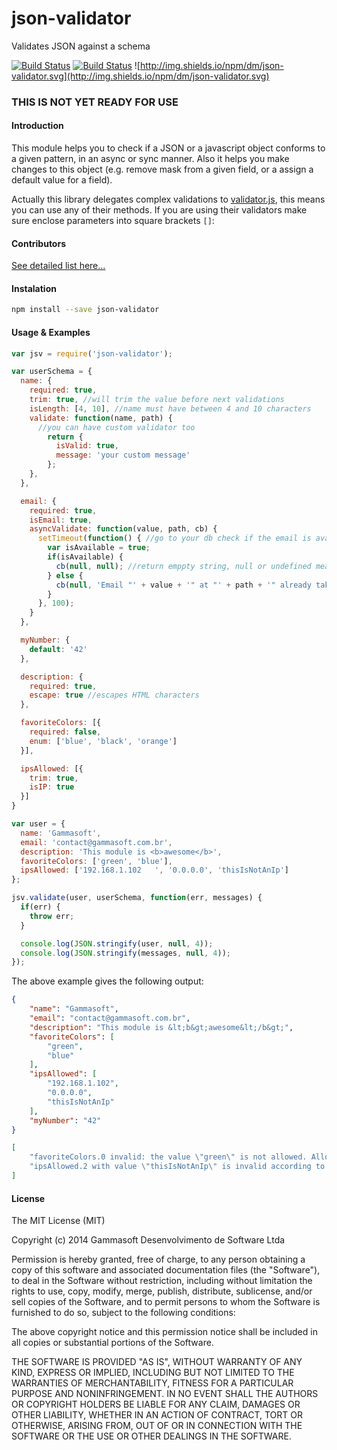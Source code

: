 json-validator
==============

Validates JSON against a schema

[![Build Status](https://drone.io/github.com/gammasoft/json-validator/status.png)](https://drone.io/github.com/gammasoft/json-validator/latest)
[![Build Status](https://travis-ci.org/gammasoft/json-validator.svg?branch=master)](https://travis-ci.org/gammasoft/json-validator) ![http://img.shields.io/npm/dm/json-validator.svg](http://img.shields.io/npm/dm/json-validator.svg)

### THIS IS NOT YET READY FOR USE

#### Introduction

This module helps you to check if a JSON or a javascript object conforms to a given pattern, in an async or sync manner. Also it helps you make changes to this object (e.g. remove mask from a given field, or a assign a default value for a field).

Actually this library delegates complex validations to [validator.js](https://github.com/chriso/validator.js), this means you can use any of their methods. If you are using their validators make sure enclose parameters into square brackets `[]`:

#### Contributors

[See detailed list here...](contributors.md)

#### Instalation

```bash
npm install --save json-validator
```

#### Usage & Examples

```javascript
var jsv = require('json-validator');

var userSchema = {
  name: {
    required: true,
    trim: true, //will trim the value before next validations
    isLength: [4, 10], //name must have between 4 and 10 characters
    validate: function(name, path) {
      //you can have custom validator too
        return {
          isValid: true,
          message: 'your custom message'
        };
    },
  },

  email: {
    required: true,
    isEmail: true,
    asyncValidate: function(value, path, cb) {
      setTimeout(function() { //go to your db check if the email is available
        var isAvailable = true;
        if(isAvailable) {
          cb(null, null); //return emppty string, null or undefined means no validation error
        } else {
          cb(null, 'Email "' + value + '" at "' + path + '" already taken!');
        }
      }, 100);
    }
  },

  myNumber: {
    default: '42'
  },

  description: {
    required: true,
    escape: true //escapes HTML characters
  },

  favoriteColors: [{
    required: false,
    enum: ['blue', 'black', 'orange']
  }],

  ipsAllowed: [{
    trim: true,
    isIP: true
  }]
}

var user = {
  name: 'Gammasoft',
  email: 'contact@gammasoft.com.br',
  description: 'This module is <b>awesome</b>',
  favoriteColors: ['green', 'blue'],
  ipsAllowed: ['192.168.1.102   ', '0.0.0.0', 'thisIsNotAnIp']
};

jsv.validate(user, userSchema, function(err, messages) {
  if(err) {
    throw err;
  }

  console.log(JSON.stringify(user, null, 4));
  console.log(JSON.stringify(messages, null, 4));
});
```

The above example gives the following output:

```json
{
    "name": "Gammasoft",
    "email": "contact@gammasoft.com.br",
    "description": "This module is &lt;b&gt;awesome&lt;/b&gt;",
    "favoriteColors": [
        "green",
        "blue"
    ],
    "ipsAllowed": [
        "192.168.1.102",
        "0.0.0.0",
        "thisIsNotAnIp"
    ],
    "myNumber": "42"
}

[
    "favoriteColors.0 invalid: the value \"green\" is not allowed. Allowed values are: blue, black, orange",
    "ipsAllowed.2 with value \"thisIsNotAnIp\" is invalid according to validator \"isIP\""
]
```


#### License

The MIT License (MIT)

Copyright (c) 2014 Gammasoft Desenvolvimento de Software Ltda

Permission is hereby granted, free of charge, to any person obtaining a copy of this software and associated documentation files (the "Software"), to deal in the Software without restriction, including without limitation the rights to use, copy, modify, merge, publish, distribute, sublicense, and/or sell copies of the Software, and to permit persons to whom the Software is furnished to do so, subject to the following conditions:

The above copyright notice and this permission notice shall be included in all copies or substantial portions of the Software.

THE SOFTWARE IS PROVIDED "AS IS", WITHOUT WARRANTY OF ANY KIND, EXPRESS OR IMPLIED, INCLUDING BUT NOT LIMITED TO THE WARRANTIES OF MERCHANTABILITY, FITNESS FOR A PARTICULAR PURPOSE AND NONINFRINGEMENT. IN NO EVENT SHALL THE AUTHORS OR COPYRIGHT HOLDERS BE LIABLE FOR ANY CLAIM, DAMAGES OR OTHER LIABILITY, WHETHER IN AN ACTION OF CONTRACT, TORT OR OTHERWISE, ARISING FROM, OUT OF OR IN CONNECTION WITH THE SOFTWARE OR THE USE OR OTHER DEALINGS IN THE SOFTWARE.
